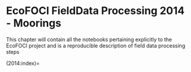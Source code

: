 # EcoFOCI FieldData Processing 2014 - Moorings

This chapter will contain all the notebooks pertaining explicitly to the EcoFOCI project and is a reproducible description of field data processing steps

(2014:index)=